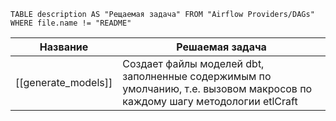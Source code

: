 ```dataview
TABLE description AS "Рещаемая задача" FROM "Airflow Providers/DAGs"
WHERE file.name != "README"
```

| Название            | Решаемая задача                                                                                                            |
| ------------------- | -------------------------------------------------------------------------------------------------------------------------- |
| [[generate_models]] | Создает файлы моделей dbt, заполненные содержимым по умолчанию, т.е. вызовом макросов по каждому шагу методологии etlCraft |
